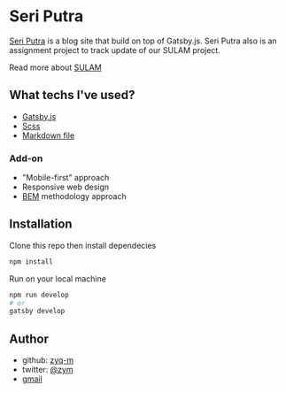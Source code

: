 # Seri Putra

[Seri Putra](https://seriputra.netlify.app/) is a blog site that build on top of Gatsby.js. Seri Putra also is an assignment project to track update of our SULAM project.

Read more about [SULAM](https://hea.uitm.edu.my/v4/index.php/service/key-initiatives/sulam#:~:text=SERVICE%20LEARNING%20MALAYSIA%20%2D%20UNIVERSITY%20FOR%20SOCIETY%20(SULAM)&text=It%20is%20one%20of%20the,and%20with%20an%20entrepreneurial%20mindset.)

## What techs I've used?

- [Gatsby.js](https://www.gatsbyjs.com/)
- [Scss](https://sass-lang.com/)
- [Markdown file](https://www.markdownguide.org/getting-started/)

### Add-on

- "Mobile-first" approach
- Responsive web design
- [BEM](https://css-tricks.com/bem-101/) methodology approach

## Installation

Clone this repo then install dependecies

```sh
npm install
```

Run on your local machine

```sh
npm run develop
# or
gatsby develop

```

## Author

- github: [zyq-m](https://github.com/zyq-m)
- twitter: [@zym](https://twitter.com/zyq__m)
- [gmail](mailto:haziq.musa0206@gmail.com)
